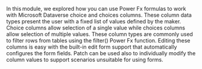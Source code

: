 In this module, we explored how you can use Power Fx formulas to work with Microsoft Dataverse choice and choices columns. These column data types present the user with a fixed list of values defined by the maker. Choice columns allow selection of a single value while choices columns allow selection of multiple values. These column types are commonly used to filter rows from tables using the filter() Power Fx function. Editing these columns is easy with the built-in edit form support that automatically configures the form fields. Patch can be used also to individually modify the column values to support scenarios unsuitable for using forms.

